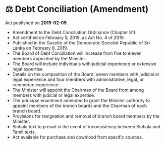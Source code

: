 # ⚖️  Debt Conciliation (Amendment)

Act published on **2019-02-05**.

- Amendment to the Debt Conciliation Ordinance (Chapter 81).
- Act certified on February 5, 2019, as Act No. 4 of 2019.
- Published in the Gazette of the Democratic Socialist Republic of Sri Lanka on February 8, 2019.
- The Board of Debt Conciliation will increase from five to eleven members appointed by the Minister.
- The Board will include individuals with judicial experience or extensive legal expertise.
- Details on the composition of the Board: seven members with judicial or legal experience and four members with administrative, legal, or commerce experience.
- The Minister will appoint the Chairman of the Board from among members with judicial or legal expertise.
- The principal enactment amended to grant the Minister authority to appoint members of the branch boards and the Chairman of each branch board.
- Provisions for resignation and removal of branch board members by the Minister.
- Sinhala text to prevail in the event of inconsistency between Sinhala and Tamil texts.
- Act available for purchase and download from specific sources.
